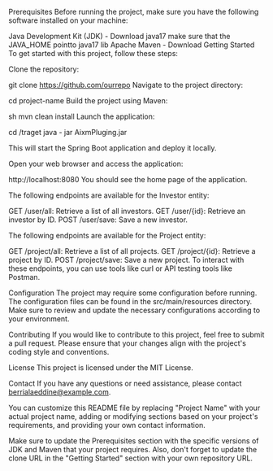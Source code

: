 Prerequisites
Before running the project, make sure you have the following software installed on your machine:

Java Development Kit (JDK) - Download java17
make sure that the JAVA_HOME pointto java17 lib
Apache Maven - Download
Getting Started
To get started with this project, follow these steps:

Clone the repository:


git clone https://github.com/ourrepo
Navigate to the project directory:

cd project-name
Build the project using Maven:

sh
mvn clean install
Launch the application:

cd /traget
java - jar AixmPluging.jar

This will start the Spring Boot application and deploy it locally.

Open your web browser and access the application:


http://localhost:8080
You should see the home page of the application.

The following endpoints are available for the Investor entity:

GET /user/all: Retrieve a list of all investors.
GET /user/{id}: Retrieve an investor by ID.
POST /user/save: Save a new investor.

The following endpoints are available for the Project entity:

GET /project/all: Retrieve a list of all projects.
GET /project/{id}: Retrieve a project by ID.
POST /project/save: Save a new project.
To interact with these endpoints, you can use tools like curl or API testing tools like Postman.

Configuration
The project may require some configuration before running. The configuration files can be found in the src/main/resources directory. Make sure to review and update the necessary configurations according to your environment.

Contributing
If you would like to contribute to this project, feel free to submit a pull request. Please ensure that your changes align with the project's coding style and conventions.

License
This project is licensed under the MIT License.

Contact
If you have any questions or need assistance, please contact berrialaeddine@example.com.

You can customize this README file by replacing "Project Name" with your actual project name, adding or modifying sections based on your project's requirements, and providing your own contact information.

Make sure to update the Prerequisites section with the specific versions of JDK and Maven that your project requires. Also, don't forget to update the clone URL in the "Getting Started" section with your own repository URL.
